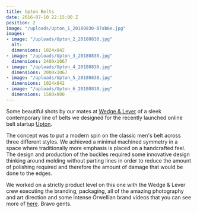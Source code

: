 ```yaml
---
title: Upton Belts
date: 2016-07-10 22:15:00 Z
position: 2
image: "/uploads/Upton_1_20180830-07ab6e.jpg"
images:
- image: "/uploads/Upton_2_20180830.jpg"
  alt: 
  dimensions: 1024x842
- image: "/uploads/Upton_3_20180830.jpg"
  dimensions: 2400x1067
- image: "/uploads/Upton_4_20180830.jpg"
  dimensions: 2000x1067
- image: "/uploads/Upton_5_20180830.jpg"
  dimensions: 1024x842
- image: "/uploads/Upton_6_20180830.jpg"
  dimensions: 1500x800
---
```


Some beautiful shots by our mates at [Wedge & Lever](http://www.wedgeandlever.com/) of a sleek contemporary line of belts we designed for the recently launched online belt startup [Upton](http://uptonbelts.com/).

The concept was to put a modern spin on the classic men's belt across three different styles. We achieved a minimal machined symmetry in a space where traditionally more emphasis is placed on a handcrafted feel. The design and production of the buckles required some innovative design thinking around molding without parting lines in order to reduce the amount of polishing required and therefore the amount of damage that would be done to the edges.

We worked on a strictly product level on this one with the Wedge & Lever crew executing the branding, packaging, all of the amazing photography and art direction and some intense Orwellian brand videos that you can see more of [here](http://www.wedgeandlever.com/portfolio/upton-belts/). Bravo gents.

